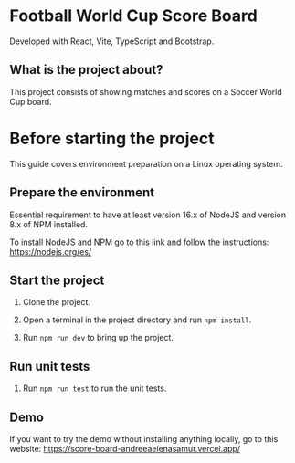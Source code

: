 #  Football World Cup Score Board 
Developed with React, Vite, TypeScript and Bootstrap.

## What is the project about?
This project consists of showing matches and scores on a Soccer World Cup board.

# Before starting the project
This guide covers environment preparation on a Linux operating system.

## Prepare the environment
Essential requirement to have at least version 16.x of NodeJS and version 8.x of NPM installed.

To install NodeJS and NPM go to this link and follow the instructions: https://nodejs.org/es/

## Start the project
  1. Clone the project.
  
  2. Open a terminal in the project directory and run `npm install`.
    
  3. Run `npm run dev` to bring up the project.
  
## Run unit tests

  1. Run `npm run test` to run the unit tests.

## Demo

If you want to try the demo without installing anything locally, go to this website: https://score-board-andreeaelenasamur.vercel.app/
